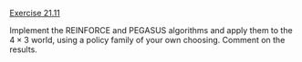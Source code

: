 [Exercise 21.11](21-11/)

Implement the REINFORCE and PEGASUS algorithms and apply them to the $4\times 3$ world,
using a policy family of your own choosing. Comment on the results.
